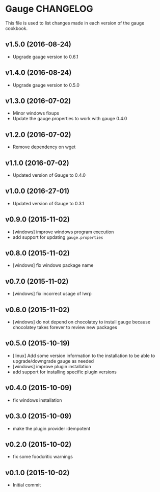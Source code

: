 Gauge CHANGELOG
===============

This file is used to list changes made in each version of the gauge cookbook.

v1.5.0 (2016-08-24)
-----------------
* Upgrade gauge version to 0.6.1

v1.4.0 (2016-08-24)
-----------------
* Upgrade gauge version to 0.5.0

v1.3.0 (2016-07-02)
-------------------
* Minor windows fixups
* Update the gauge.properties to work with gauge 0.4.0

v1.2.0 (2016-07-02)
-------------------
* Remove dependency on wget

v1.1.0 (2016-07-02)
-------------------
* Updated version of Gauge to 0.4.0

v1.0.0 (2016-27-01)
-------------------
* Updated version of Gauge to 0.3.1

v0.9.0 (2015-11-02)
-------------------
* [windows] improve windows program execution
* add support for updating `gauge.properties`

v0.8.0 (2015-11-02)
-------------------
* [windows] fix windows package name

v0.7.0 (2015-11-02)
-------------------
* [windows] fix incorrect usage of lwrp

v0.6.0 (2015-11-02)
-------------------
* [windows] do not depend on chocolatey to install gauge because chocolatey takes forever to review new packages

v0.5.0 (2015-10-19)
-------------------
* [linux] Add some version information to the installation to be able to upgrade/downgrade gauge as needed
* [windows] improve plugin installation
* add support for installing specific plugin versions

v0.4.0 (2015-10-09)
-------------------
* fix windows installation

v0.3.0 (2015-10-09)
-------------------
* make the plugin provider idempotent

v0.2.0 (2015-10-02)
-------------------
* fix some foodcritic warnings

v0.1.0 (2015-10-02)
-------------------
* Initial commit
